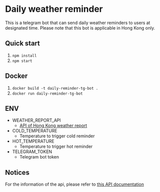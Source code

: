 # Daily weather reminder
This is a telegram bot that can send daily weather reminders to users at designated time. Please note that this bot is applicable in Hong Kong only.

## Quick start
1. ```npm install```
2. ```npm start```

## Docker
1. ```docker build -t daily-reminder-tg-bot .```
2. ```docker run daily-reminder-tg-bot```

## ENV
- WEATHER_REPORT_API
  - [API of Hong Kong weather report](https://data.weather.gov.hk/weatherAPI/opendata/weather.php)
- COLD_TEMPERATURE
  - Temperature to trigger cold reminder 
- HOT_TEMPERATURE
  - Temperature to trigger hot reminder
- TELEGRAM_TOKEN
  - Telegram bot token

## Notices
For the information of the api, please refer to [this API documentation](https://data.weather.gov.hk/weatherAPI/doc/HKO_Open_Data_API_Documentation.pdf)
